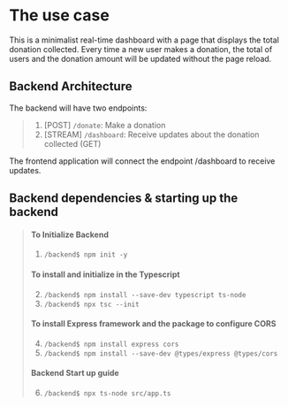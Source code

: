 # The use case

This is a minimalist real-time dashboard with a page that displays the total donation collected. Every time a new user makes a donation, the total of users and the donation amount will be updated without the page reload.

## Backend Architecture

The backend will have two endpoints:

> 1. [POST] `/donate`: Make a donation
> 2. [STREAM] `/dashboard`: Receive updates about the donation collected (GET)

The frontend application will connect the endpoint /dashboard to receive updates.

## Backend dependencies & starting up the backend

>#### To Initialize Backend
>1. `/backend$ npm init -y`
>#### To install and initialize in the Typescript
>2. `/backend$ npm install --save-dev typescript ts-node`
>3. `/backend$ npx tsc --init`
>#### To install Express framework and the package to configure CORS
>4. `/backend$ npm install express cors`
>5. `/backend$ npm install --save-dev @types/express @types/cors`
>#### Backend Start up guide
>6. `/backend$ npx ts-node src/app.ts`